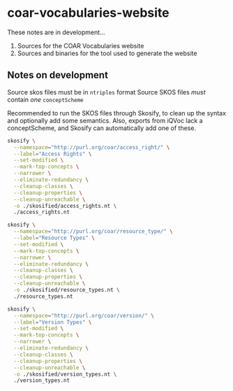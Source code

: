 # coar-vocabularies-website

These notes are in development...

1. Sources for the COAR Vocabularies website
2. Sources and binaries for the tool used to generate the website

## Notes on development
Source skos files must be in `ntriples` format
Source SKOS files *must* contain *one* `conceptScheme`

Recommended to run the SKOS files through Skosify, to clean up the syntax and optionally add some semantics. Also, exports from iQVoc lack a conceptScheme, and Skosify can automatically add one of these.

```bash
skosify \
  --namespace="http://purl.org/coar/access_right/" \
  --label="Access Rights" \
  --set-modified \
  --mark-top-concepts \
  --narrower \
  --eliminate-redundancy \
  --cleanup-classes \
  --cleanup-properties \
  --cleanup-unreachable \
  -o ./skosified/access_rights.nt \
  ./access_rights.nt
```

```bash
skosify \
  --namespace="http://purl.org/coar/resource_type/" \
  --label="Resource Types" \
  --set-modified \
  --mark-top-concepts \
  --narrower \
  --eliminate-redundancy \
  --cleanup-classes \
  --cleanup-properties \
  --cleanup-unreachable \
  -o ./skosified/resource_types.nt \
  ./resource_types.nt
```

```bash
skosify \
  --namespace="http://purl.org/coar/version/" \
  --label="Version Types" \
  --set-modified \
  --mark-top-concepts \
  --narrower \
  --eliminate-redundancy \
  --cleanup-classes \
  --cleanup-properties \
  --cleanup-unreachable \
  -o ./skosified/version_types.nt \
  ./version_types.nt
```

